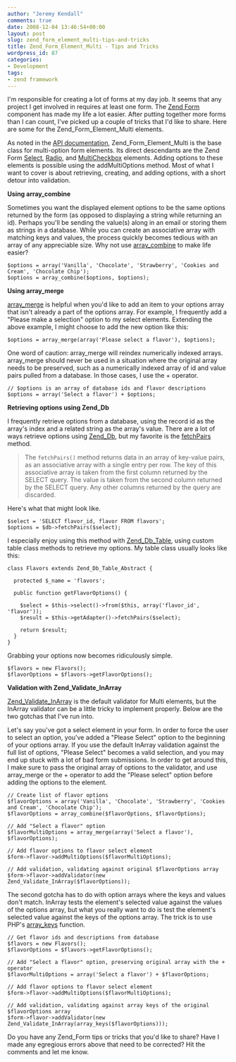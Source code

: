 ```yaml
---
author: "Jeremy Kendall"
comments: true
date: 2008-12-04 13:46:54+00:00
layout: post
slug: zend_form_element_multi-tips-and-tricks
title: Zend_Form_Element_Multi - Tips and Tricks
wordpress_id: 87
categories:
- Development
tags:
- zend framework
---
```


I'm responsible for creating a lot of forms at my day job.  It seems that any project I get involved in requires at least one form.  The [Zend Form](http://framework.zend.com/manual/en/zend.form.html) component has made my life a lot easier.  After putting together more forms than I can count, I've picked up a couple of tricks that I'd like to share.  Here are some for the Zend_Form_Element_Multi elements.

As noted in the [API documentation](http://framework.zend.com/apidoc/core/), Zend_Form_Element_Multi is the base class for multi-option form elements.  Its direct descendants are the Zend Form [Select](http://framework.zend.com/manual/en/zend.form.standardElements.html#zend.form.standardElements.select), [Radio](http://framework.zend.com/manual/en/zend.form.standardElements.html#zend.form.standardElements.radio), and [MultiCheckbox](http://framework.zend.com/manual/en/zend.form.standardElements.html#zend.form.standardElements.multiCheckbox) elements.  Adding options to these elements is possible using the addMultiOptions method.  Most of what I want to cover is about retrieving, creating, and adding options, with a short detour into validation.

**Using array_combine**

Sometimes you want the displayed element options to be the same options returned by the form (as opposed to displaying a string while returning an id).  Perhaps you'll be sending the value(s) along in an email or storing them as strings in a database.  While you can create an associative array with matching keys and values, the process quickly becomes tedious with an array of any appreciable size.  Why not use [array_combine](http://us.php.net/array_combine) to make life easier?

    
    $options = array('Vanilla', 'Chocolate', 'Strawberry', 'Cookies and Cream', 'Chocolate Chip');
    $options = array_combine($options, $options);


**Using array_merge**

[array_merge](http://us.php.net/array_merge) is helpful when you'd like to add an item to your options array that isn't already a part of the options array.  For example, I frequently add a "Please make a selection" option to my select elements.  Extending the above example, I might choose to add the new option like this:

    
    $options = array_merge(array('Please select a flavor'), $options);


One word of caution: array_merge will reindex numerically indexed arrays.  array_merge should never be used in a situation where the original array needs to be preserved, such as a numerically indexed array of id and value pairs pulled from a database.  In those cases, I use the + operator.

    
    // $options is an array of database ids and flavor descriptions
    $options = array('Select a flavor') + $options;


**Retrieving options using Zend_Db**

I frequently retrieve options from a database, using the record id as the array's index and a related string as the array's value.  There are a lot of ways retrieve options using [Zend_Db](http://framework.zend.com/manual/en/zend.db.html), but my favorite is the [fetchPairs](http://framework.zend.com/manual/en/zend.db.html#zend.db.adapter.select.fetchpairs) method.


> The `fetchPairs()` method returns data in an array                 of key-value pairs, as an associative array with a single entry                 per row.  The key of this associative array is taken from the                 first column returned by the SELECT query.  The value is taken                 from the second column returned by the SELECT query.  Any other                 columns returned by the query are discarded.


Here's what that might look like.

    
    $select = 'SELECT flavor_id, flavor FROM flavors';
    $options = $db->fetchPairs($select);


I especially enjoy using this method with [Zend_Db_Table](http://framework.zend.com/manual/en/zend.db.table.html), using custom table class methods to retrieve my options.  My table class usually looks like this:

    
    class Flavors extends Zend_Db_Table_Abstract {
    
      protected $_name = 'flavors';
    
      public function getFlavorOptions() {
    
        $select = $this->select()->from($this, array('flavor_id', 'flavor'));
        $result = $this->getAdapter()->fetchPairs($select);
    
        return $result;
      }
    }


Grabbing your options now becomes ridiculously simple.

    
    $flavors = new Flavors();
    $flavorOptions = $flavors->getFlavorOptions();


**Validation with Zend_Validate_InArray**

[Zend_Validate_InArray](http://framework.zend.com/manual/en/zend.validate.set.html#zend.validate.set.in_array) is the default validator for Multi elements, but the InArray validator can be a little tricky to implement properly.  Below are the two gotchas that I've run into.

Let's say you've got a select element in your form.  In order to force the user to select an option, you've added a "Please Select" option to the beginning of your options array.  If you use the default InArray validation against the full list of options, "Please Select" becomes a valid selection, and you may end up stuck with a lot of bad form submissions.  In order to get around this, I make sure to pass the original array of options to the validator, and use array_merge or the + operator to add the "Please select" option before adding the options to the element.

    
    // Create list of flavor options
    $flavorOptions = array('Vanilla', 'Chocolate', 'Strawberry', 'Cookies and Cream', 'Chocolate Chip');
    $flavorOptions = array_combine($flavorOptions, $flavorOptions);
    
    // Add "Select a flavor" option
    $flavorMultiOptions = array_merge(array('Select a flavor'), $flavorOptions);
    
    // Add flavor options to flavor select element
    $form->flavor->addMultiOptions($flavorMultiOptions);
    
    // Add validation, validating against original $flavorOptions array
    $form->flavor->addValidator(new Zend_Validate_InArray($flavorOptions));


The second gotcha has to do with option arrays where the keys and values don't match.  InArray tests the element's selected value against the values of the options array, but what you really want to do is test the element's selected value against the keys of the options array.  The trick is to use PHP's [array_keys](http://us.php.net/array_keys) function.

    
    // Get flavor ids and descriptions from database
    $flavors = new Flavors();
    $flavorOptions = $flavors->getFlavorOptions();
    
    // Add "Select a flavor" option, preserving original array with the + operator
    $flavorMultiOptions = array('Select a flavor') + $flavorOptions;
    
    // Add flavor options to flavor select element
    $form->flavor->addMultiOptions($flavorMultiOptions);
    
    // Add validation, validating against array keys of the original $flavorOptions array
    $form->flavor->addValidator(new Zend_Validate_InArray(array_keys($flavorOptions)));


Do you have any Zend_Form tips or tricks that you'd like to share?  Have I made any egregious errors above that need to be corrected?  Hit the comments and let me know.
